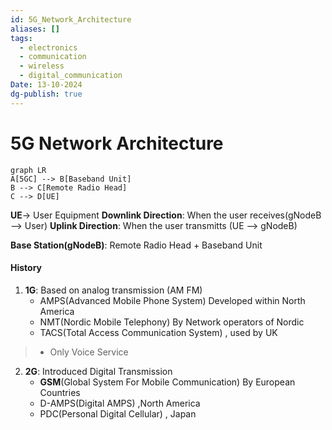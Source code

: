 ```yaml
---
id: 5G_Network_Architecture
aliases: []
tags:
  - electronics
  - communication
  - wireless
  - digital_communication
Date: 13-10-2024
dg-publish: true
---
```

# 5G Network Architecture

```mermaid
graph LR 
A[5GC] --> B[Baseband Unit] 
B --> C[Remote Radio Head] 
C --> D[UE]

```

**UE**-> User Equipment 
**Downlink Direction**: When the user receives(gNodeB --> User)
**Uplink Direction**: When the user transmitts (UE --> gNodeB)

**Base Station(gNodeB)**: Remote Radio Head + Baseband Unit

#### History
1. **1G**: Based on analog transmission (AM FM)
	- AMPS(Advanced Mobile Phone System) Developed within North America
	- NMT(Nordic Mobile Telephony) By Network operators of Nordic 
	- TACS(Total Access Communication System) , used by UK
>- Only Voice Service
2. **2G**: Introduced Digital Transmission 
	- **GSM**(Global System For Mobile Communication) By European Countries 
	- D-AMPS(Digital AMPS) ,North America 
	- PDC(Personal Digital Cellular) , Japan